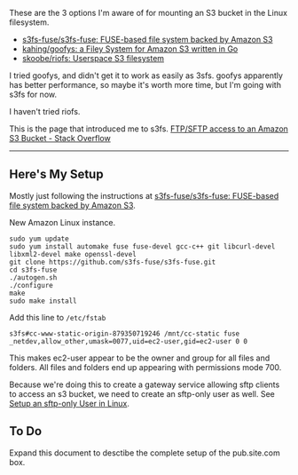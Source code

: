 These are the 3 options I'm aware of for mounting an S3 bucket in the Linux filesystem.

* [s3fs-fuse/s3fs-fuse: FUSE-based file system backed by Amazon S3](https://github.com/s3fs-fuse/s3fs-fuse)
* [kahing/goofys: a Filey System for Amazon S3 written in Go](https://github.com/kahing/goofys)
* [skoobe/riofs: Userspace S3 filesystem](https://github.com/skoobe/riofs)

I tried goofys, and didn't get it to work as easily as 3sfs. goofys apparently has better performance, so maybe it's worth more time, but I'm going with s3fs for now.

I haven't tried riofs.

This is the page that introduced me to s3fs. [FTP/SFTP access to an Amazon S3 Bucket - Stack Overflow](http://stackoverflow.com/questions/23939179/ftp-sftp-access-to-an-amazon-s3-bucket)

---

## Here's My Setup

Mostly just following the instructions at [s3fs-fuse/s3fs-fuse: FUSE-based file system backed by Amazon S3](https://github.com/s3fs-fuse/s3fs-fuse).

New Amazon Linux instance.

```
sudo yum update
sudo yum install automake fuse fuse-devel gcc-c++ git libcurl-devel libxml2-devel make openssl-devel
git clone https://github.com/s3fs-fuse/s3fs-fuse.git
cd s3fs-fuse
./autogen.sh
./configure
make
sudo make install
```

Add this line to `/etc/fstab`
```
s3fs#cc-www-static-origin-879350719246 /mnt/cc-static fuse _netdev,allow_other,umask=0077,uid=ec2-user,gid=ec2-user 0 0
```

This makes ec2-user appear to be the owner and group for all files and folders. All files and folders end up appearing with permissions mode 700.

Because we're doing this to create a gateway service allowing sftp clients to access an s3 bucket, we need to create an sftp-only user as well. See [Setup an sftp-only User in Linux](https://github.com/mattymaloney/mattymaloney.github.io/blob/master/_posts/2016-05-23-linux-sftp-only-user.md).

## To Do

Expand this document to desctibe the complete setup of the pub.site.com box.

